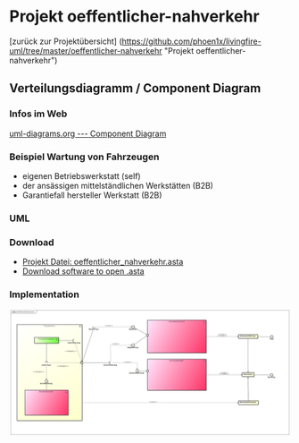 # Projekt oeffentlicher-nahverkehr
[zurück zur Projektübersicht] (https://github.com/phoen1x/livingfire-uml/tree/master/oeffentlicher-nahverkehr "Projekt oeffentlicher-nahverkehr")

## Verteilungsdiagramm / Component Diagram

### Infos im Web
[uml-diagrams.org --- Component Diagram](http://www.uml-diagrams.org/composite-structure-diagrams.html "uml-diagrams.org")


### Beispiel Wartung von Fahrzeugen

* eigenen Betriebswerkstatt (self)
* der ansässigen mittelständlichen Werkstätten (B2B)
* Garantiefall hersteller Werkstatt (B2B)

### UML
### Download
* [Projekt Datei: oeffentlicher_nahverkehr.asta](https://github.com/phoen1x/livingfire-uml/raw/master/oeffentlicher-nahverkehr/oeffentlicher_nahverkehr.asta "oeffentlicher_nahverkehr.asta")
* [Download software to open .asta](http://astah.net/download "")

### Implementation
![UML Diagram](https://raw.githubusercontent.com/phoen1x/livingfire-uml/master/oeffentlicher-nahverkehr/src/main/documentation/component_diagram/Component.png "Diagram")